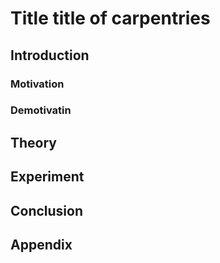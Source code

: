 # Title title of carpentries

## Introduction

### Motivation

### Demotivatin

## Theory

## Experiment

## Conclusion

## Appendix
